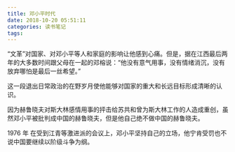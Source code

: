 ```yaml
---
title: 邓小平时代
date: 2018-10-20 05:51:11
categories: 读书笔记
tags:
---
```


“文革”对国家、对邓小平等人和家庭的影响让他感到心痛。但是，据在江西最后两年的大多数时间跟父母在一起的邓榕说：“他没有意气用事，没有情绪消沉，没有放弃哪怕是最后一丝希望。”

这一段退出日常政治的在野岁月使他能够对国家的重大和长远目标形成清晰的认识。

因为赫鲁晓夫对斯大林感情用事的抨击给苏共和曾为斯大林工作的人造成重创，虽然邓小平被批判成中国的赫鲁晓夫，但是他自己绝不做中国的赫鲁晓夫。

1976 年 在受到江青等激进派的会议上，邓小平坚持自己的立场，他宁肯受罚也不说中国要继续以阶级斗争为纲。
